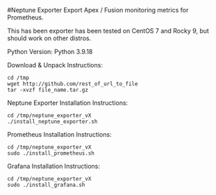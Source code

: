 #Neptune Exporter
Export Apex / Fusion monitoring metrics for Prometheus.

This has been exporter has been tested on CentOS 7 and Rocky 9, but should work on other distros.<br>

Python Version: Python 3.9.18

Download & Unpack Instructions:
```
cd /tmp
wget http://github.com/rest_of_url_to_file
tar -xvzf file_name.tar.gz
```

Neptune Exporter Installation Instructions:
```
cd /tmp/neptune_exporter_vX
./install_neptune_exporter.sh
```

Prometheus Installation Instructions:
```
cd /tmp/neptune_exporter_vX
sudo ./install_prometheus.sh
```

Grafana Installation Instructions:
```
cd /tmp/neptune_exporter_vX
sudo ./install_grafana.sh
```
